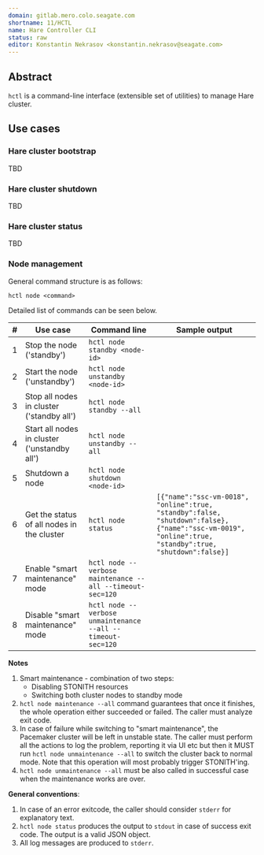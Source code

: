 ```yaml
---
domain: gitlab.mero.colo.seagate.com
shortname: 11/HCTL
name: Hare Controller CLI
status: raw
editor: Konstantin Nekrasov <konstantin.nekrasov@seagate.com>
---
```


## Abstract

`hctl` is a command-line interface (extensible set of utilities) to manage Hare cluster.

## Use cases

### Hare cluster bootstrap

TBD

### Hare cluster shutdown

TBD

### Hare cluster status

TBD

### Node management

General command structure is as follows:

```
hctl node <command>
```
Detailed list of commands can be seen below.

|#|Use case|Command line|Sample output|
|-|--------|------------|-------------|
|1|Stop the node ('standby')|`hctl node standby <node-id>`| |
|2|Start the node ('unstandby')|`hctl node unstandby <node-id>`| |
|3|Stop all nodes in cluster ('standby all')|`hctl node standby --all`| |
|4|Start all nodes in cluster ('unstandby all')|`hctl node unstandby --all`| |
|5|Shutdown a node|`hctl node shutdown <node-id>`| |
|6|Get the status of all nodes in the cluster|`hctl node status`|`[{"name":"ssc-vm-0018", "online":true, "standby":false, "shutdown":false}, {"name":"ssc-vm-0019", "online":true, "standby":true, "shutdown":false}]`|
|7|Enable "smart maintenance" mode |`hctl node --verbose maintenance --all --timeout-sec=120`| |
|8|Disable "smart maintenance" mode |`hctl node --verbose unmaintenance --all --timeout-sec=120`| |

**Notes**
1. Smart maintenance - combination of two steps:
   - Disabling STONITH resources
   - Switching both cluster nodes to standby mode
2. `hctl node maintenance --all` command guarantees that once it finishes, the whole operation either succeeded or failed. The caller must analyze exit code.
3. In case of failure while switching to "smart maintenance", the Pacemaker cluster will be left in unstable state. The caller must perform all the actions to log the problem, reporting it via UI etc but then it MUST run `hctl node unmaintenance --all` to switch the cluster back to normal mode. Note that this operation will most probably trigger STONITH'ing.
4. `hctl node unmaintenance --all` must be also called in successful case when the maintenance works are over.

**General conventions**:
1. In case of an error exitcode, the caller should consider `stderr` for explanatory text.
2. `hctl node status` produces the output to `stdout` in case of success exit code. The output is a valid JSON object.
3. All log messages are produced to `stderr`.
